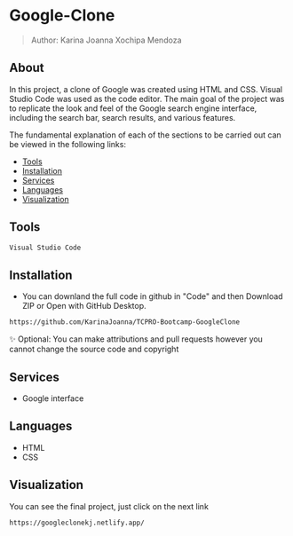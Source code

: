# Google-Clone

> Author: Karina Joanna Xochipa Mendoza

## About

In this project, a clone of Google was created using HTML and CSS. Visual Studio Code was used as the code editor. The main goal of the project was to replicate the look and feel of the Google search engine interface, including the search bar, search results, and various features.

The fundamental explanation of each of the sections to be carried out can be viewed in the following links:

- [Tools](#Tools)
- [Installation](#Installation)
- [Services](#Services)
- [Languages](#Languages)
- [Visualization](#Visualization)

## Tools

```sh
Visual Studio Code
```

## Installation


* You can downland the full code in github in "Code" and then Download ZIP or Open with GitHub Desktop.
```sh
https://github.com/KarinaJoanna/TCPRO-Bootcamp-GoogleClone
```

✨ Optional: You can make attributions and pull requests however you cannot change the source code and copyright

## Services

- Google interface

## Languages

- HTML
- CSS

## Visualization

You can see the final project, just click on the next link

```sh
https://googleclonekj.netlify.app/
```
